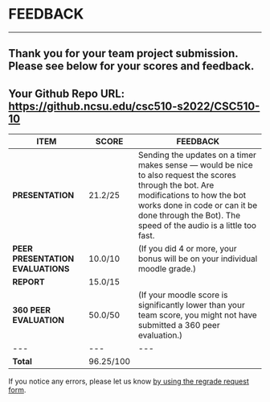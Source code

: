 # FEEDBACK
---
Thank you for your team project submission.                  Please see below for your scores and feedback.
---
## Your Github Repo URL: https://github.ncsu.edu/csc510-s2022/CSC510-10 
| ITEM | SCORE | FEEDBACK |
| --- | --- | --- |
| **PRESENTATION** | 21.2/25 | Sending the updates on a timer makes sense — would be nice to also request the scores through the bot.  Are modifications to how the bot works done in code or can it be done through the Bot).  The speed of the audio is a little too fast. |
| **PEER PRESENTATION EVALUATIONS** | 10.0/10 | (If you did 4 or more, your bonus will be on your individual moodle grade.) |
| **REPORT** | 15.0/15 |  |
| **360 PEER EVALUATION** | 50.0/50 | (If your moodle score is significantly lower than your team score, you might not have submitted a 360 peer evaluation.) |
| --- | --- | --- |
| **Total** | 96.25/100 |  |

If you notice any errors, please let us know [by using the regrade request form](https://github.ncsu.edu/CSC-510/Course/blob/main/README.md#homeworkproject-regrade-requests).
